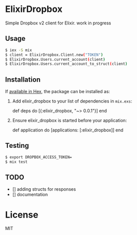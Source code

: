 # ElixirDropbox

 Simple Dropbox v2 client for Elixir.
 work in progress

## Usage

```sh
$ iex -S mix
$ client = ElixirDropbox.Client.new("TOKEN")
$ ElixirDropbox.Users.current_account(client)
$ ElixirDropbox.Users.current_account_to_struct(client)
```

## Installation

If [available in Hex](https://hex.pm/docs/publish), the package can be installed as:

  1. Add elixir_dropbox to your list of dependencies in `mix.exs`:

        def deps do
          [{:elixir_dropbox, "~> 0.0.1"}]
        end

  2. Ensure elixir_dropbox is started before your application:

        def application do
          [applications: [:elixir_dropbox]]
        end

## Testing
```sh
$ export DROPBOX_ACCESS_TOKEN=
$ mix test
```

## TODO
- [] adding structs for responses
- [] documentation

# License

MIT

